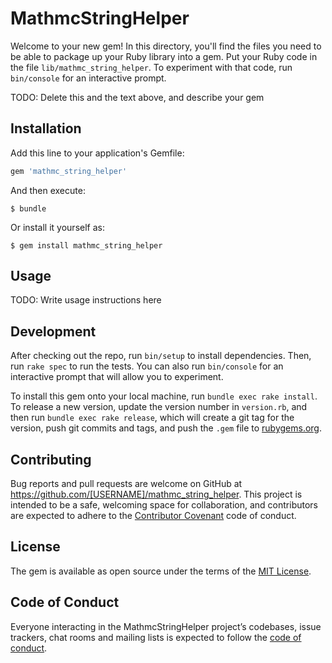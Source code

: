 # MathmcStringHelper

Welcome to your new gem! In this directory, you'll find the files you need to be able to package up your Ruby library into a gem. Put your Ruby code in the file `lib/mathmc_string_helper`. To experiment with that code, run `bin/console` for an interactive prompt.

TODO: Delete this and the text above, and describe your gem

## Installation

Add this line to your application's Gemfile:

```ruby
gem 'mathmc_string_helper'
```

And then execute:

    $ bundle

Or install it yourself as:

    $ gem install mathmc_string_helper

## Usage

TODO: Write usage instructions here

## Development

After checking out the repo, run `bin/setup` to install dependencies. Then, run `rake spec` to run the tests. You can also run `bin/console` for an interactive prompt that will allow you to experiment.

To install this gem onto your local machine, run `bundle exec rake install`. To release a new version, update the version number in `version.rb`, and then run `bundle exec rake release`, which will create a git tag for the version, push git commits and tags, and push the `.gem` file to [rubygems.org](https://rubygems.org).

## Contributing

Bug reports and pull requests are welcome on GitHub at https://github.com/[USERNAME]/mathmc_string_helper. This project is intended to be a safe, welcoming space for collaboration, and contributors are expected to adhere to the [Contributor Covenant](http://contributor-covenant.org) code of conduct.

## License

The gem is available as open source under the terms of the [MIT License](http://opensource.org/licenses/MIT).

## Code of Conduct

Everyone interacting in the MathmcStringHelper project’s codebases, issue trackers, chat rooms and mailing lists is expected to follow the [code of conduct](https://github.com/[USERNAME]/mathmc_string_helper/blob/master/CODE_OF_CONDUCT.md).
